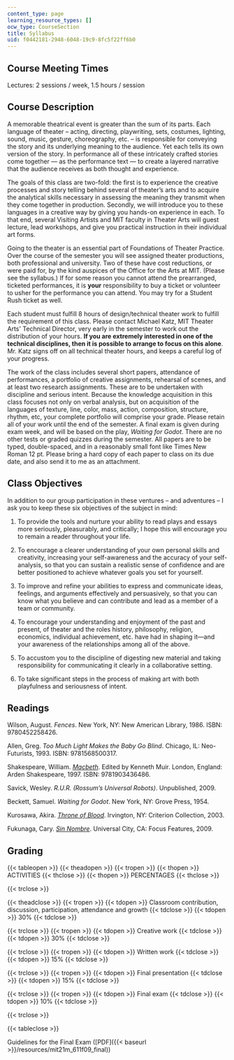 ```yaml
---
content_type: page
learning_resource_types: []
ocw_type: CourseSection
title: Syllabus
uid: f0442181-2948-6048-19c9-8fc5f22ff6b0
---
```


Course Meeting Times
--------------------

Lectures: 2 sessions / week, 1.5 hours / session

Course Description
------------------

A memorable theatrical event is greater than the sum of its parts. Each language of theater – acting, directing, playwriting, sets, costumes, lighting, sound, music, gesture, choreography, etc. – is responsible for conveying the story and its underlying meaning to the audience. Yet each tells its own version of the story. In performance all of these intricately crafted stories come together — as the performance text — to create a layered narrative that the audience receives as both thought and experience.

The goals of this class are two-fold: the first is to experience the creative processes and story telling behind several of theater’s arts and to acquire the analytical skills necessary in assessing the meaning they transmit when they come together in production. Secondly, we will introduce you to these languages in a creative way by giving you hands-on experience in each. To that end, several Visiting Artists and MIT faculty in Theater Arts will guest lecture, lead workshops, and give you practical instruction in their individual art forms.

Going to the theater is an essential part of Foundations of Theater Practice. Over the course of the semester you will see assigned theater productions, both professional and university. Two of these have cost reductions, or were paid for, by the kind auspices of the Office for the Arts at MIT. (Please see the syllabus.) If for some reason you cannot attend the prearranged, ticketed performances, it is **your** responsibility to buy a ticket or volunteer to usher for the performance you can attend. You may try for a Student Rush ticket as well.

Each student must fulfill 8 hours of design/technical theater work to fulfill the requirement of this class. Please contact Michael Katz, MIT Theater Arts' Technical Director, very early in the semester to work out the distribution of your hours. **If you are extremely interested in one of the technical disciplines, then it is possible to arrange to focus on this alone**. Mr. Katz signs off on all technical theater hours, and keeps a careful log of your progress.

The work of the class includes several short papers, attendance of performances, a portfolio of creative assignments, rehearsal of scenes, and at least two research assignments. These are to be undertaken with discipline and serious intent. Because the knowledge acquisition in this class focuses not only on verbal analysis, but on acquisition of the languages of texture, line, color, mass, action, composition, structure, rhythm, etc, your complete portfolio will comprise your grade. Please retain all of your work until the end of the semester. A final exam is given during exam week, and will be based on the play, _Waiting for Godot_. There are no other tests or graded quizzes during the semester. All papers are to be typed, double-spaced, and in a reasonably small font like Times New Roman 12 pt. Please bring a hard copy of each paper to class on its due date, and also send it to me as an attachment.

Class Objectives
----------------

In addition to our group participation in these ventures – and adventures – I ask you to keep these six objectives of the subject in mind:

1) To provide the tools and nurture your ability to read plays and essays more seriously, pleasurably, and critically; I hope this will encourage you to remain a reader throughout your life.

2) To encourage a clearer understanding of your own personal skills and creativity, increasing your self-awareness and the accuracy of your self-analysis, so that you can sustain a realistic sense of confidence and are better positioned to achieve whatever goals you set for yourself.

3) To improve and refine your abilities to express and communicate ideas, feelings, and arguments effectively and persuasively, so that you can know what you believe and can contribute and lead as a member of a team or community.

4) To encourage your understanding and enjoyment of the past and present, of theater and the roles history, philosophy, religion, economics, individual achievement, etc. have had in shaping it—and your awareness of the relationships among all of the above.

5) To accustom you to the discipline of digesting new material and taking responsibility for communicating it clearly in a collaborative setting.

6) To take significant steps in the process of making art with both playfulness and seriousness of intent.

Readings
--------

Wilson, August. _Fences_. New York, NY: New American Library, 1986. ISBN: 9780452258426.

Allen, Greg. _Too Much Light Makes the Baby Go Blind_. Chicago, IL: Neo-Futurists, 1993. ISBN: 9781568500317.

Shakespeare, William. [_Macbeth_](http://www.gutenberg.org/etext/2264). Edited by Kenneth Muir. London, England: Arden Shakespeare, 1997. ISBN: 9781903436486.

Savick, Wesley. _R.U.R. (Rossum’s Universal Robots)_. Unpublished, 2009.

Beckett, Samuel. _Waiting for Godot_. New York, NY: Grove Press, 1954.

Kurosawa, Akira. [_Throne of Blood_](http://www.imdb.com/title/tt0050613/). Irvington, NY: Criterion Collection, 2003.

Fukunaga, Cary. [_Sin Nombre_](http://www.imdb.com/title/tt1127715/). Universal City, CA: Focus Features, 2009.

Grading
-------

{{< tableopen >}}
{{< theadopen >}}
{{< tropen >}}
{{< thopen >}}
ACTIVITIES
{{< thclose >}}
{{< thopen >}}
PERCENTAGES
{{< thclose >}}

{{< trclose >}}

{{< theadclose >}}
{{< tropen >}}
{{< tdopen >}}
Classroom contribution, discussion, participation, attendance and growth
{{< tdclose >}}
{{< tdopen >}}
30%
{{< tdclose >}}

{{< trclose >}}
{{< tropen >}}
{{< tdopen >}}
Creative work
{{< tdclose >}}
{{< tdopen >}}
30%
{{< tdclose >}}

{{< trclose >}}
{{< tropen >}}
{{< tdopen >}}
Written work
{{< tdclose >}}
{{< tdopen >}}
15%
{{< tdclose >}}

{{< trclose >}}
{{< tropen >}}
{{< tdopen >}}
Final presentation
{{< tdclose >}}
{{< tdopen >}}
15%
{{< tdclose >}}

{{< trclose >}}
{{< tropen >}}
{{< tdopen >}}
Final exam
{{< tdclose >}}
{{< tdopen >}}
10%
{{< tdclose >}}

{{< trclose >}}

{{< tableclose >}}

Guidelines for the Final Exam ([PDF]({{< baseurl >}}/resources/mit21m_611f09_final))